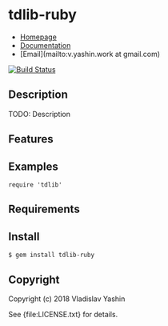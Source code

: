 # tdlib-ruby

* [Homepage](https://rubygems.org/gems/tdlib-ruby)
* [Documentation](http://rubydoc.info/gems/tdlib-ruby/frames)
* [Email](mailto:v.yashin.work at gmail.com)

[![Build Status](https://secure.travis-ci.org//tdlib-ruby.svg?branch=master)](https://travis-ci.org//tdlib-ruby)

## Description

TODO: Description

## Features

## Examples

    require 'tdlib'

## Requirements

## Install

    $ gem install tdlib-ruby

## Copyright

Copyright (c) 2018 Vladislav Yashin

See {file:LICENSE.txt} for details.
